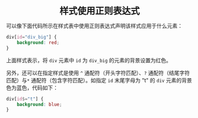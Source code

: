 <center><font size="5"><b>样式使用正则表达式</b></font></center>

可以像下面代码所示在样式表中使用正则表达式声明该样式应用于什么元素：

```css
div[id="div_big"] {
    background: red;
}
```

上面样式表示，将 `div` 元素中 `id` 为 `div_big` 的元素的背景设置为红色。

另外，还可以在指定样式是使用 `^` 通配符（开头字符匹配）、`?` 通配符（结尾字符匹配）与`*` 通配符（包含字符匹配）。如指定 `id` 末尾字母为 "t" 的 `div` 元素的背景色为蓝色，代码如下：

```css
div[id$="t"] {
    background: blue;
}
```

